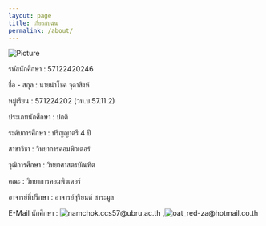 ```yaml
---
layout: page
title: เกี่ยวกับฉัน
permalink: /about/
---
```


![Picture](https://scontent.fbkk14-1.fna.fbcdn.net/v/t1.0-9/20881818_1394386833990468_5585945619296630188_n.jpg?oh=436cd07ff511c000588cc76b775fb5c5&oe=5A1C9492)

รหัสนักศึกษา : 	  	57122420246
  	  	 
ชื่อ - สกุล : 	  	นายนำโชค จุดาสิงห์
  	  	 
หมู่เรียน : 	  	571224202 (วท.บ.57.11.2)
  	  	 
ประเภทนักศึกษา : 	  	ปกติ
  	  	 
ระดับการศึกษา : 	  	ปริญญาตรี 4 ปี
  	  	 
สาขาวิชา : 	  	วิทยาการคอมพิวเตอร์
  	  	 
วุฒิการศึกษา : 	  	วิทยาศาสตรบัณฑิต
  	  	 
คณะ : 	  	วิทยาการคอมพิวเตอร์
  	  	 
อาจารย์ที่ปรึกษา : 	  	อาจารย์สุริยนต์ สาระมูล
  	  	 
E-Mail นักศึกษา : 	  	![namchok.ccs57@ubru.ac.th](mailto:namchok.ccs57@ubru.ac.th) ,![oat_red-za@hotmail.co.th](mailto:oat_red-za@hotmail.co.th)
